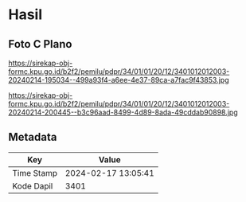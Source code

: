# Hasil

## Foto C Plano

https://sirekap-obj-formc.kpu.go.id/b2f2/pemilu/pdpr/34/01/01/20/12/3401012012003-20240214-195034--499a93f4-a6ee-4e37-89ca-a7fac9f43853.jpg

https://sirekap-obj-formc.kpu.go.id/b2f2/pemilu/pdpr/34/01/01/20/12/3401012012003-20240214-200445--b3c96aad-8499-4d89-8ada-49cddab90898.jpg


## Metadata

| Key        | Value               |
| ---------- | ------------------- |
| Time Stamp | 2024-02-17 13:05:41 |
| Kode Dapil | 3401                |



